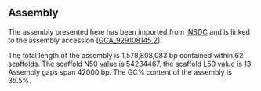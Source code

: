 **Assembly**
--------

The assembly presented here has been imported from [INSDC](http://www.insdc.org) and is linked to the assembly accession [[GCA\_929108145.2](http://www.ebi.ac.uk/ena/data/view/GCA_929108145.2)].

The total length of the assembly is 1,578,808,083 bp contained within 62 scaffolds.
The scaffold N50 value is 54234467, the scaffold L50 value is 13.
Assembly gaps span 42000 bp. The GC% content of the assembly is 35.5%.